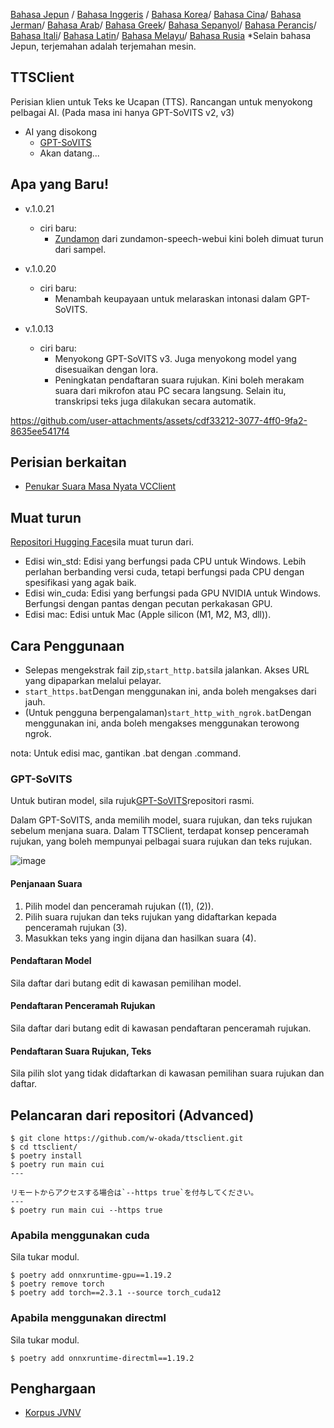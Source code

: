 [Bahasa Jepun](/README.md) /
[Bahasa Inggeris](/docs_i18n/README_en.md) /
[Bahasa Korea](/docs_i18n/README_ko.md)/
[Bahasa Cina](/docs_i18n/README_zh.md)/
[Bahasa Jerman](/docs_i18n/README_de.md)/
[Bahasa Arab](/docs_i18n/README_ar.md)/
[Bahasa Greek](/docs_i18n/README_el.md)/
[Bahasa Sepanyol](/docs_i18n/README_es.md)/
[Bahasa Perancis](/docs_i18n/README_fr.md)/
[Bahasa Itali](/docs_i18n/README_it.md)/
[Bahasa Latin](/docs_i18n/README_la.md)/
[Bahasa Melayu](/docs_i18n/README_ms.md)/
[Bahasa Rusia](/docs_i18n/README_ru.md)
*Selain bahasa Jepun, terjemahan adalah terjemahan mesin.

## TTSClient

Perisian klien untuk Teks ke Ucapan (TTS).
Rancangan untuk menyokong pelbagai AI. (Pada masa ini hanya GPT-SoVITS v2, v3)

* AI yang disokong
  * [GPT-SoVITS](https://github.com/RVC-Boss/GPT-SoVITS)
  * Akan datang...

## Apa yang Baru!

* v.1.0.21
  * ciri baru:
    * [Zundamon](https://github.com/zunzun999/zundamon-speech-webui) dari zundamon-speech-webui kini boleh dimuat turun dari sampel.

* v.1.0.20
  * ciri baru:
    * Menambah keupayaan untuk melaraskan intonasi dalam GPT-SoVITS.

* v.1.0.13
  * ciri baru:
    * Menyokong GPT-SoVITS v3. Juga menyokong model yang disesuaikan dengan lora.
    * Peningkatan pendaftaran suara rujukan. Kini boleh merakam suara dari mikrofon atau PC secara langsung. Selain itu, transkripsi teks juga dilakukan secara automatik.

https://github.com/user-attachments/assets/cdf33212-3077-4ff0-9fa2-8635ee5417f4

## Perisian berkaitan

* [Penukar Suara Masa Nyata VCClient](https://github.com/w-okada/voice-changer)

## Muat turun

[Repositori Hugging Face](https://huggingface.co/wok000/ttsclient000/tree/main)sila muat turun dari.

* Edisi win_std: Edisi yang berfungsi pada CPU untuk Windows. Lebih perlahan berbanding versi cuda, tetapi berfungsi pada CPU dengan spesifikasi yang agak baik.
* Edisi win_cuda: Edisi yang berfungsi pada GPU NVIDIA untuk Windows. Berfungsi dengan pantas dengan pecutan perkakasan GPU.
* Edisi mac: Edisi untuk Mac (Apple silicon (M1, M2, M3, dll)).

## Cara Penggunaan

* Selepas mengekstrak fail zip,`start_http.bat`sila jalankan. Akses URL yang dipaparkan melalui pelayar.
* `start_https.bat`Dengan menggunakan ini, anda boleh mengakses dari jauh.
* (Untuk pengguna berpengalaman)`start_http_with_ngrok.bat`Dengan menggunakan ini, anda boleh mengakses menggunakan terowong ngrok.

nota: Untuk edisi mac, gantikan .bat dengan .command.

### GPT-SoVITS

Untuk butiran model, sila rujuk[GPT-SoVITS](https://github.com/RVC-Boss/GPT-SoVITS)repositori rasmi.

Dalam GPT-SoVITS, anda memilih model, suara rujukan, dan teks rujukan sebelum menjana suara. Dalam TTSClient, terdapat konsep penceramah rujukan, yang boleh mempunyai pelbagai suara rujukan dan teks rujukan.

![image](https://github.com/user-attachments/assets/032a65ed-b9d5-4f8a-8efe-73bd10b66593)

#### Penjanaan Suara

1. Pilih model dan penceramah rujukan ((1), (2)).
2. Pilih suara rujukan dan teks rujukan yang didaftarkan kepada penceramah rujukan (3).
3. Masukkan teks yang ingin dijana dan hasilkan suara (4).

#### Pendaftaran Model

Sila daftar dari butang edit di kawasan pemilihan model.

#### Pendaftaran Penceramah Rujukan

Sila daftar dari butang edit di kawasan pendaftaran penceramah rujukan.

#### Pendaftaran Suara Rujukan, Teks

Sila pilih slot yang tidak didaftarkan di kawasan pemilihan suara rujukan dan daftar.

## Pelancaran dari repositori (Advanced)

```
$ git clone https://github.com/w-okada/ttsclient.git
$ cd ttsclient/
$ poetry install
$ poetry run main cui
---

リモートからアクセスする場合は`--https true`を付与してください。
---
$ poetry run main cui --https true
```

### Apabila menggunakan cuda

Sila tukar modul.

```
$ poetry add onnxruntime-gpu==1.19.2
$ poetry remove torch
$ poetry add torch==2.3.1 --source torch_cuda12
```

### Apabila menggunakan directml

Sila tukar modul.

```
$ poetry add onnxruntime-directml==1.19.2
```

## Penghargaan

* [Korpus JVNV](https://sites.google.com/site/shinnosuketakamichi/research-topics/jvnv_corpus)
